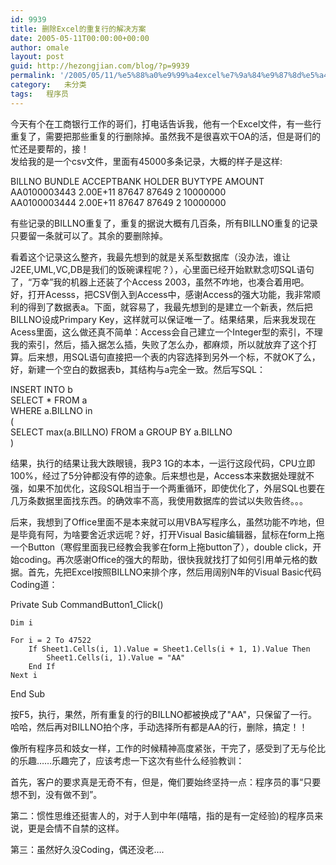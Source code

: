```yaml
---
id: 9939
title: 删除Excel的重复行的解决方案
date: 2005-05-11T00:00:00+00:00
author: omale
layout: post
guid: http://hezongjian.com/blog/?p=9939
permalink: '/2005/05/11/%e5%88%a0%e9%99%a4excel%e7%9a%84%e9%87%8d%e5%a4%8d%e8%a1%8c%e7%9a%84%e8%a7%a3%e5%86%b3%e6%96%b9%e6%a1%88/'
category:   未分类  
tags:   程序员
---
```

今天有个在工商银行工作的哥们，打电话告诉我，他有一个Excel文件，有一些行重复了，需要把那些重复的行删除掉。虽然我不是很喜欢干OA的活，但是哥们的忙还是要帮的，接！  
发给我的是一个csv文件，里面有45000多条记录，大概的样子是这样:

BILLNO BUNDLE ACCEPTBANK HOLDER BUYTYPE AMOUNT  
AA0100003443 2.00E+11 87647 87649 2 10000000  
AA0100003444 2.00E+11 87647 87649 2 10000000

有些记录的BILLNO重复了，重复的据说大概有几百条，所有BILLNO重复的记录只要留一条就可以了。其余的要删除掉。

看着这个记录这么整齐，我最先想到的就是关系型数据库（没办法，谁让J2EE,UML,VC,DB是我们的饭碗课程呢？），心里面已经开始默默念叨SQL语句了，“万幸”我的机器上还装了个Access 2003，虽然不咋地，也凑合着用吧。好，打开Acesss，把CSV倒入到Access中，感谢Access的强大功能，我非常顺利的得到了数据表a。下面，就容易了，我最先想到的是建立一个新表，然后把BILLNO设成Primpary Key，这样就可以保证唯一了。结果结果，后来我发现在Acess里面，这么做还真不简单：Access会自己建立一个Integer型的索引，不理我的索引，然后，插入据怎么插，失败了怎么办，都麻烦，所以就放弃了这个打算。后来想，用SQL语句直接把一个表的内容选择到另外一个标，不就OK了么，好，新建一个空白的数据表b，其结构与a完全一致。然后写SQL：

INSERT INTO b  
SELECT * FROM a  
WHERE a.BILLNO in  
(	  
SELECT max(a.BILLNO) FROM a GROUP BY a.BILLNO  
)

结果，执行的结果让我大跌眼镜，我P3 1G的本本，一运行这段代码，CPU立即100%，经过了5分钟都没有停的迹象。后来想也是，Access本来数据处理就不强，如果不加优化，这段SQL相当于一个两重循环，即使优化了，外层SQL也要在几万条数据里面找东西。的确效率不高，我使用数据库的尝试以失败告终。。。

后来，我想到了Office里面不是本来就可以用VBA写程序么，虽然功能不咋地，但是毕竟有阿，为啥要舍近求远呢？好，打开Visual Basic编辑器，鼠标在form上拖一个Button（寒假里面我已经教会我爹在form上拖button了），double click，开始coding。再次感谢Office的强大的帮助，很快我就找打了如何引用单元格的数据。首先，先把Excel按照BILLNO来排个序，然后用阔别N年的Visual Basic代码Coding道：

Private Sub CommandButton1_Click()  
     
    Dim i  
      
    For i = 2 To 47522  
        If Sheet1.Cells(i, 1).Value = Sheet1.Cells(i + 1, 1).Value Then  
            Sheet1.Cells(i, 1).Value = "AA"  
        End If  
    Next i

End Sub

按F5，执行，果然，所有重复的行的BILLNO都被换成了"AA"，只保留了一行。哈哈，然后再对BILLNO拍个序，手动选择所有都是AA的行，删除，搞定！！

像所有程序员和妓女一样，工作的时候精神高度紧张，干完了，感受到了无与伦比的乐趣……乐趣完了，应该考虑一下这次有些什么经验教训：

首先，客户的要求真是无奇不有，但是，俺们要始终坚持一点：程序员的事“只要想不到，没有做不到”。

第二：惯性思维还挺害人的，对于人到中年(嘻嘻，指的是有一定经验)的程序员来说，更是会情不自禁的这样。

第三：虽然好久没Coding，偶还没老&#8230;.

<font class=diary_poster>